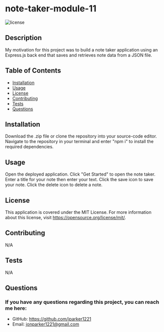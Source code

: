 # note-taker-module-11

![license](https://img.shields.io/badge/license-MIT-green)

## Description

My motivation for this project was to build a note taker application using an Express.js back end that saves and retrieves note data from a JSON file.

## Table of Contents

- [Installation](#installation)
- [Usage](#usage)
- [License](#license)
- [Contributing](#contributing)
- [Tests](#tests)
- [Questions](#questions)

## Installation

Download the .zip file or clone the repository into your source-code editor. Navigate to the repository in your terminal and enter "npm i" to install the required dependencies.

## Usage

Open the deployed application. Click "Get Started" to open the note taker. Enter a title for your note then enter your text. Click the save icon to save your note. Click the delete icon to delete a note.

## License

This application is covered under the MIT License. For more information about this license, visit https://opensource.org/license/mit/.

## Contributing

N/A

## Tests

N/A

## Questions

### If you have any questions regarding this project, you can reach me here:

- GitHub: https://github.com/jparker1221
- Email: jonparker1221@gmail.com